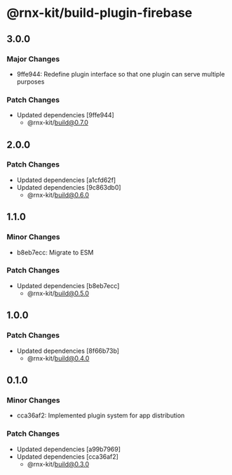 # @rnx-kit/build-plugin-firebase

## 3.0.0

### Major Changes

- 9ffe944: Redefine plugin interface so that one plugin can serve multiple
  purposes

### Patch Changes

- Updated dependencies [9ffe944]
  - @rnx-kit/build@0.7.0

## 2.0.0

### Patch Changes

- Updated dependencies [a1cfd62f]
- Updated dependencies [9c863db0]
  - @rnx-kit/build@0.6.0

## 1.1.0

### Minor Changes

- b8eb7ecc: Migrate to ESM

### Patch Changes

- Updated dependencies [b8eb7ecc]
  - @rnx-kit/build@0.5.0

## 1.0.0

### Patch Changes

- Updated dependencies [8f66b73b]
  - @rnx-kit/build@0.4.0

## 0.1.0

### Minor Changes

- cca36af2: Implemented plugin system for app distribution

### Patch Changes

- Updated dependencies [a99b7969]
- Updated dependencies [cca36af2]
  - @rnx-kit/build@0.3.0
